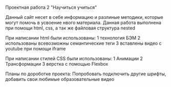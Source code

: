 Проектная работа 2 "Научиться учиться"

Данный сайт несет в себе информацию и разлиные методики, которые могут помочь
в усвоение нвого материала.
Данная работа выполнена при помощи html, css, а так же файловая структура nested

При написании html были использованы:
1 технология БЭМ
2 использованы всевозможны семантические теги
3 вставлены видео с youtube при помощи iframe

При написании стилей CSS были использованы:
1 Анимации
2 Трансформации
3 верстка с помощью Flexbox

Планы по дороботке проекта:
Попробовать подключить другие шрифты, добавить свои любимые образовательные видео
